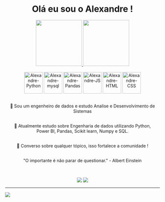 ## 
<h1 align="center">
Olá eu sou o Alexandre ! 
</h1>

<div align="center">
  <a href="https://github.com/AlexandreFCosta">
    <img height="150em" src="https://github-readme-stats.vercel.app/api?username=AlexandreFCosta&count_private=true&include_all_commits=true&show_icons=true&theme=dracula&hide_border=false&show_owner=true"/>
    <img height="150em" src="https://github-readme-stats.vercel.app/api/top-langs/?username=AlexandreFCosta&theme=dracula&hide_border=false&&layout=compact"/>
  </a>
</div>
  
 
<div align="center" style"display: inline_block"><br>
  <img align"center" alt="Alexandre-Python" height="70" width="60" src="https://cdn.jsdelivr.net/gh/devicons/devicon/icons/python/python-original-wordmark.svg" /> 
  <img align"center" alt="Alexandre-mysql" height="70" width="60" src="https://cdn.jsdelivr.net/gh/devicons/devicon/icons/mysql/mysql-original-wordmark.svg" />
  <img align"center" alt="Alexandre-Pandas" height="70" width="60" src="https://cdn.jsdelivr.net/gh/devicons/devicon/icons/pandas/pandas-original-wordmark.svg" />
  <img align"center" alt="Alexandre-JS" height="70" width="60" src="https://cdn.jsdelivr.net/gh/devicons/devicon/icons/javascript/javascript-original.svg" />
  <img align"center" alt="Alexandre-HTML" height="70" width="60" src="https://cdn.jsdelivr.net/gh/devicons/devicon/icons/html5/html5-original.svg" /> 
  <img align"center" alt="Alexandre-CSS" height="70" width="60" src="https://cdn.jsdelivr.net/gh/devicons/devicon/icons/css3/css3-original.svg" />
</div>

 
## 

<div align=center>
🔭 Sou um engenheiro de dados e estudo Analise e Desenvolvimento de Sistemas <br><br>
  
📒 Atualmente estudo sobre Engenharia de dados utilizando Python, <br>Power BI, Pandas, Scikit learn, Numpy e SQL.<br><br>
  
🙌 Converso sobre qualquer tópico, isso fortalece a comunidade ! <br><br>
  
"O importante é não parar de questionar." - Albert Einstein<br><br>

</div>

## 
  
<div align=center>
  <a href="https://www.linkedin.com/in/alexandrefeitosacosta/" target="_blank"><img src="https://img.shields.io/badge/-LinkedIn-%230077B5?style=for-the-badge&logo=linkedin&logoColor=white" target="_blank"></a>
  <a href = "mailto: alexandrefcosta.dev@gmail.com"><img src="https://img.shields.io/badge/-Gmail-%23333?style=for-the-badge&logo=gmail&logoColor=white" target="_blank"></a>
</div>


---
 
[![](https://visitcount.itsvg.in/api?id=AlexandreFCosta&icon=5&color=0)](https://visitcount.itsvg.in)

<!-- Proudly created with GPRM ( https://gprm.itsvg.in ) -->
